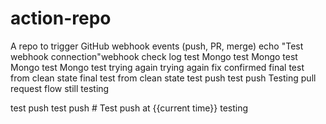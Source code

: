 # action-repo
A repo to trigger GitHub webhook events (push, PR, merge)
echo "Test webhook connection"w e b h o o k   c h e c k 
 
 l o g   t e s t 
 
 M o n g o   t e s t 
 
 M o n g o   t e s t 
 
 M o n g o   t e s t 
 
 M o n g o   t e s t 
 
 t r y i n g   a g a i n 
 
 t r y i n g   a g a i n 
 
 f i x   c o n f i r m e d 
 
 f i n a l   t e s t   f r o m   c l e a n   s t a t e 
 
 f i n a l   t e s t   f r o m   c l e a n   s t a t e 
 
 t e s t   p u s h 
 
 t e s t   p u s h 
Testing pull request flow
still testing

 
 t e s t   p u s h 
 
 t e s t   p u s h 
 
 # Test push at {{current time}}
t e s t i n g  
 